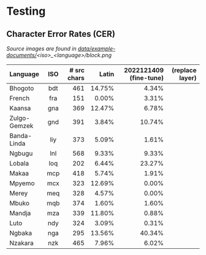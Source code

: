 # Testing

## Character Error Rates (CER)

*Source images are found in [data/example-documents/](data/example-documents)\<iso\>_\<language\>/block.png*

Language | ISO | # src chars | Latin | 2022121409 (fine-tune) | (replace layer)
:---|:---:|---:|---:|---:|---:
Bhogoto | bdt | 461 | 14.75% | 4.34% |
French | fra | 151 | 0.00% | 3.31% |
Kaansa | gna | 369 | 12.47% | 6.78% |
Zulgo-Gemzek | gnd | 391 | 3.84% | 10.74% |
Banda-Linda | liy | 373 | 5.09% | 1.61% |
Ngbugu | lnl | 568 | 9.33% | 9.33% |
Lobala | loq | 202 | 6.44% | 23.27% |
Makaa | mcp | 418 | 5.74% | 1.91% |
Mpyemo | mcx | 323 | 12.69% | 0.00% |
Merey | meq | 328 | 4.57% | 0.00% |
Mbuko | mqb | 374 | 1.60% | 1.60% |
Mandja | mza | 339 | 11.80% | 0.88% |
Luto | ndy | 324 | 3.09% | 0.31% |
Ngbaka | nga | 295 | 13.56% | 40.34% |
Nzakara | nzk | 465 | 7.96% | 6.02% |
